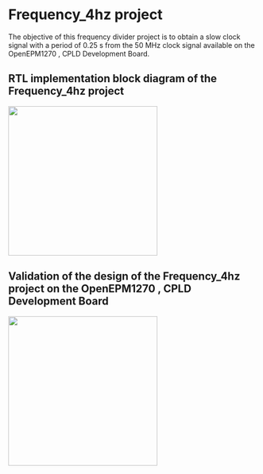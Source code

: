 # Frequency_4hz project

The objective of this frequency divider project is to obtain a slow clock signal with a period of 0.25 s from the 50 MHz clock signal available on the OpenEPM1270 , CPLD Development Board.


## RTL implementation block diagram of the Frequency_4hz project

<div>
  <img src="https://github.com/Makjaballah/OpenEPM1270_CPLD_Projects/assets/170454462/641920b5-0fe0-402b-aeee-1dd7d249a67d" width="300">
</div>


## Validation of the design of the Frequency_4hz project on the OpenEPM1270 , CPLD Development Board 

<div>
  <img src="https://github.com/Makjaballah/OpenEPM1270_CPLD_Projects/assets/170454462/fb755562-77b9-4c5f-8dad-15ad5b36ba4d" width="300">
</div>
